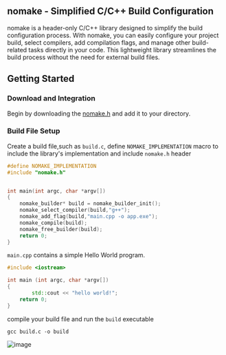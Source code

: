 ## nomake - Simplified C/C++ Build Configuration

nomake is a header-only C/C++ library designed to simplify the build configuration process. 
With nomake, you can easily configure your project build, select compilers, add compilation flags,
and manage other build-related tasks directly in your code. 
This lightweight library streamlines the build process without the need for external build files.

## Getting Started

### Download and Integration

Begin by downloading the [nomake.h]("https://github.com/Byte-White/MAX7219-Dev/blob/main/nomake.h") and add it to your directory.

### Build File Setup

Create a build file,such as `build.c`, define `NOMAKE_IMPLEMENTATION` macro to include the library's implementation and include `nomake.h` header
```c
#define NOMAKE_IMPLEMENTATION
#include "nomake.h"


int main(int argc, char *argv[])
{
	nomake_builder* build = nomake_builder_init();
	nomake_select_compiler(build,"g++");
	nomake_add_flag(build,"main.cpp -o app.exe");
	nomake_compile(build);
	nomake_free_builder(build);
	return 0;
}
```

`main.cpp` contains a simple Hello World program.
```cpp
#include <iostream>

int main (int argc, char *argv[]) 
{
        std::cout << "hello world!";
	return 0;
}
```

compile your build file and run the `build` executable

`gcc build.c -o build`

![image](https://github.com/Byte-White/MAX7219-Dev/assets/51212450/64f3bacc-a8c4-4015-a813-d11edb55f8aa)
